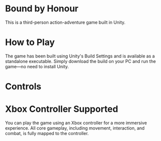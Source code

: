 # Bound by Honour

This is a third-person action-adventure game built in Unity.

# How to Play

The game has been built using Unity's Build Settings and is available as a standalone executable. Simply download the build on your PC and run the game—no need to install Unity.

# Controls

# Xbox Controller Supported

You can play the game using an Xbox controller for a more immersive experience. All core gameplay, including movement, interaction, and combat, is fully mapped to the controller.
